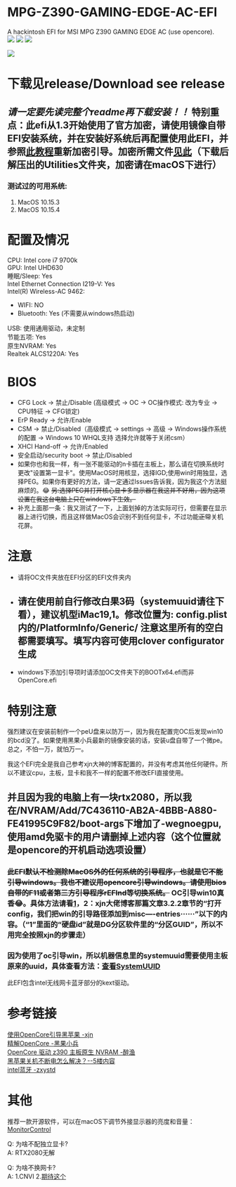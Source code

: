 # MPG-Z390-GAMING-EDGE-AC-EFI
A hackintosh EFI for MSI MPG Z390 GAMING EDGE AC (use opencore).  
![](https://img.shields.io/github/forks/Billraozihan/MPG-Z390-GAMING-EDGE-AC-EFI?style=social)
![](https://img.shields.io/github/stars/Billraozihan/MPG-Z390-GAMING-EDGE-AC-EFI?style=social)
![](https://img.shields.io/github/watchers/Billraozihan/MPG-Z390-GAMING-EDGE-AC-EFI?style=social)

![](https://img.shields.io/github/v/release/Billraozihan/MPG-Z390-GAMING-EDGE-AC-EFI)  
# __下载见release/Download see release__

## ___请一定要先读完整个readme再下载安装！！___ 特别重点：此efi从1.3开始使用了官方加密，请使用镜像自带EFI安装系统，并在安装好系统后再配置使用此EFI，并参照[此教程](https://khronokernel-2.gitbook.io/opencore-vanilla-desktop-guide/post-install/post-install/security#vault)重新加密引导。加密所需文件[见此](https://github.com/williambj1/OpenCore-Factory/releases)（下载后解压出的Utilities文件夹，加密请在macOS下进行）

### 测试过的可用系统: 
1. MacOS 10.15.3
2. MacOS 10.15.4

# 配置及情况
CPU: Intel core i7 9700k  
GPU: Intel UHD630  
睡眠/Sleep: Yes  
Intel Ethernet Connection I219-V: Yes  
Intel(R) Wireless-AC 9462: 
- WIFI: NO
- Bluetooth: Yes (不需要从windows热启动)  

USB: 使用通用驱动，未定制  
节能五项: Yes  
原生NVRAM: Yes  
Realtek ALCS1220A: Yes

# BIOS
- CFG Lock -> 禁止/Disable (高级模式 -> OC -> OC操作模式: 改为专业 -> CPU特征 -> CFG锁定)
- ErP Ready -> 允许/Enable
- CSM -> 禁止/Disabled（高级模式 -> settings -> 高级 -> Windows操作系统的配置 -> Windows 10 WHQL支持 选择允许就等于关闭csm）
- XHCI Hand-off -> 允许/Enabled
- 安全启动/security boot -> 禁止/Disabled
- 如果你也和我一样，有一张不能驱动的n卡插在主板上，那么请在切换系统时更改"设置第一显卡"。使用MacOS时用核显，选择IGD;使用win时用独显，选择PEG。如果你有更好的方法，请一定通过Issues告诉我，因为我这个方法挺麻烦的。😂 ~~另:选择PEG并打开核心显卡多显示器在我这并不好用，因为这项设置在我这台电脑上只在windows下生效。~~
- 补充上面那一条：我又测试了一下，上面划掉的方法实际可行，但需要在显示器上进行切换，而且这样做MacOS会识别不到任何显卡，不过功能~~正常~~关机花屏。

# 注意
- 请将OC文件夹放在EFI分区的EFI文件夹内
- ## 请在使用前自行修改白果3码（systemuuid请往下看），建议机型iMac19,1。修改位置为: config.plist内的/PlatformInfo/Generic/ 注意这里所有的空白都需要填写。填写内容可使用clover configurator生成
- windows下添加引导项时请添加OC文件夹下的BOOTx64.efi而非OpenCore.efi

# 特别注意
强烈建议在安装前制作一个peU盘来以防万一，因为我在配置完OC后发现win10的bcd没了。如果使用黑果小兵最新的镜像安装的话，安装u盘自带了一个微pe。总之，不怕一万，就怕万一。

我这个EFI完全是我自己参考xjn大神的博客配置的，并没有考虑其他任何硬件。所以不建议cpu，主板，显卡和我不一样的配置不修改EFI直接使用。  
## 并且因为我的电脑上有一块rtx2080，所以我在/NVRAM/Add/7C436110-AB2A-4BBB-A880-FE41995C9F82/boot-args下增加了-wegnoegpu,使用amd免驱卡的用户请删掉上述内容（这个位置就是opencore的开机启动选项设置）

### ~~此EFI默认不检测除MacOS外的任何系统的引导程序，也就是它不能引导windows。我也不建议用opencore引导windows。请使用bios自带的F11或者第三方引导程序rEFInd等切换系统。~~ OC引导win10真香😂。具体方法请看[1](http://bbs.pcbeta.com/forum.php?mod=viewthread&tid=1851361&highlight=oc%2Bwin)，2：xjn大佬博客那篇文章3.2.2章节的“打开config，我们把win的引导路径添加到misc—-entries······”以下的内容。（“1”里面的“硬盘id”就是DG分区软件里的“分区GUID”，所以不用完全按照xjn的步骤走）

### 因为使用了oc引导win，所以机器信息里的systemuuid需要使用主板原来的uuid，具体查看方法：[查看SystemUUID](https://blog.csdn.net/fksec/article/details/45396119)

此EFI包含intel无线网卡蓝牙部分的kext驱动。

# 参考链接
[使用OpenCore引导黑苹果 -xjn](https://blog.xjn819.com/?p=543)  
[精解OpenCore -黑果小兵](https://blog.daliansky.net/OpenCore-BootLoader.html)  
[OpenCore 驱动 z390 主板原生 NVRAM -醉渔](https://blog.zuiyu1818.cn/posts/z390_NVRAM.html)  
[黑苹果关机不断电怎么解决？--5楼内容](http://bbs.pcbeta.com/viewthread-1793291-1-1.html)  
[intel蓝牙 -zxystd](https://github.com/zxystd/IntelBluetoothFirmware)

# 其他
推荐一款开源软件，可以在macOS下调节外接显示器的亮度和音量：[MonitorControl](https://github.com/the0neyouseek/MonitorControl/releases)

Q: 为啥不配独立显卡?  
A: RTX2080无解

Q: 为啥不换网卡?  
A: 1.CNVI 2.[期待这个](https://github.com/zxystd/itlwm)
